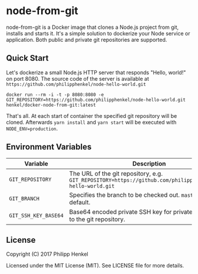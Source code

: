 node-from-git
=============

node-from-git is a Docker image that clones a Node.js project from git, installs and starts it.
It's a simple solution to dockerize your Node service or application. Both public and private git repositories are supported.

Quick Start
-----------

Let's dockerize a small Node.js HTTP server that responds "Hello, world!" on port 8080. The source code of the server is available at `https://github.com/philipphenkel/node-hello-world.git`

```console
docker run --rm -i -t -p 8080:8080 -e GIT_REPOSITORY=https://github.com/philipphenkel/node-hello-world.git henkel/docker-node-from-git:latest
```

That's all. At each start of container the specified git repository will be cloned. Afterwards `yarn install` and `yarn start` will be executed with `NODE_ENV=production`.


Environment Variables
---------------------
Variable | Description
-------- | -----------
`GIT_REPOSITORY` | The URL of the git repository, e.g. `GIT_REPOSITORY=https://github.com/philipphenkel/node-hello-world.git`
`GIT_BRANCH` | Specifies the branch to be checked out. `master` by default.
`GIT_SSH_KEY_BASE64` | Base64 encoded private SSH key for private read access to the git repository.


License
-------

Copyright (C) 2017 Philipp Henkel

Licensed under the MIT License (MIT). See LICENSE file for more details.
